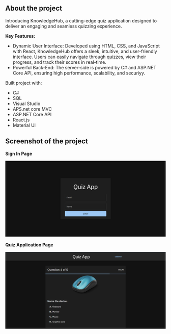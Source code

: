 ## __About the project__  
Introducing KnowledgeHub, a cutting-edge quiz application designed to deliver an engaging and seamless quizzing experience.  

__Key Features:__  
- Dynamic User Interface: Developed using HTML, CSS, and JavaScript with React, KnowledgeHub offers a sleek, intuitive, and user-friendly interface. Users can easily navigate through quizzes, view their progress, and track their scores in real-time.
- Powerful Back-End: The server-side is powered by C# and ASP.NET Core API, ensuring high performance, scalability, and securiyy.

Built project with:   
 - C#
 - SQL
 - Visual Studio
 - APS.net core MVC
 - ASP.NET Core API
 -  React.js
 - Material UI
## Screenshot of the project     
 __Sign In Page__       

<img width="960" alt="Sign in Screeenshot" src="https://github.com/Elijahlekomo/KnowledgeHub/blob/main/Sign%20in.png">

 __Quiz Application Page__  

 <img width="960" alt="Application Screenshot" src="https://github.com/Elijahlekomo/KnowledgeHub/blob/main/Quiz%20app.png">


